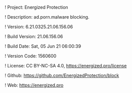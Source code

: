 ! Project: Energized Protection

! Description: ad.porn.malware blocking.

! Version: 6.21.0325.21.06.156.06

! Build Version: 21.06.156.06

! Build Date: Sat, 05 Jun 21 06:00:39

! Version Code: 1560600

! License: CC BY-NC-SA 4.0, https://energized.pro/license

! Github: https://github.com/EnergizedProtection/block

! Web: https://energized.pro
